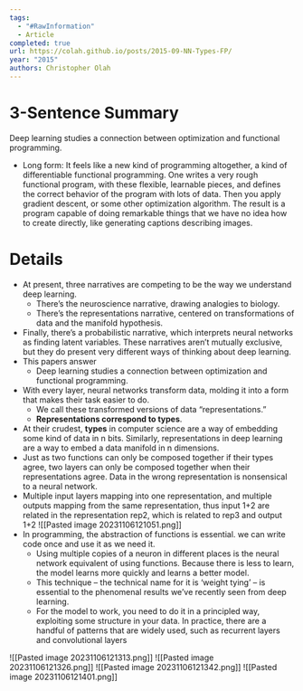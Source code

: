 ```yaml
---
tags:
  - "#RawInformation"
  - Article
completed: true
url: https://colah.github.io/posts/2015-09-NN-Types-FP/
year: "2015"
authors: Christopher Olah
---
```


# 3-Sentence Summary
Deep learning studies a connection between optimization and functional programming.
- Long form: It feels like a new kind of programming altogether, a kind of differentiable functional programming. One writes a very rough functional program, with these flexible, learnable pieces, and defines the correct behavior of the program with lots of data. Then you apply gradient descent, or some other optimization algorithm. The result is a program capable of doing remarkable things that we have no idea how to create directly, like generating captions describing images.


# Details
- At present, three narratives are competing to be the way we understand deep learning. 
	- There’s the neuroscience narrative, drawing analogies to biology. 
	- There’s the representations narrative, centered on transformations of data and the manifold hypothesis. 
- Finally, there’s a probabilistic narrative, which interprets neural networks as finding latent variables. These narratives aren’t mutually exclusive, but they do present very different ways of thinking about deep learning.
- This papers answer
	- Deep learning studies a connection between optimization and functional programming.
- With every layer, neural networks transform data, molding it into a form that makes their task easier to do.
	- We call these transformed versions of data “representations.”
	- **Representations correspond to types**.
- At their crudest, **types** in computer science are a way of embedding some kind of data in n bits. Similarly, representations in deep learning are a way to embed a data manifold in n dimensions.
- Just as two functions can only be composed together if their types agree, two layers can only be composed together when their representations agree. Data in the wrong representation is nonsensical to a neural network.
- Multiple input layers mapping into one representation, and multiple outputs mapping from the same representation, thus input 1+2 are related in the representation rep2, which is related to rep3 and output 1+2
 ![[Pasted image 20231106121051.png]]
- In programming, the abstraction of functions is essential. we can write code once and use it as we need it.
    - Using multiple copies of a neuron in different places is the neural network equivalent of using functions. Because there is less to learn, the model learns more quickly and learns a better model.
    - This technique – the technical name for it is ‘weight tying’ – is essential to the phenomenal results we’ve recently seen from deep learning.
    - For the model to work, you need to do it in a principled way, exploiting some structure in your data. In practice, there are a handful of patterns that are widely used, such as recurrent layers and convolutional layers

![[Pasted image 20231106121313.png]]
![[Pasted image 20231106121326.png]]
![[Pasted image 20231106121342.png]]
![[Pasted image 20231106121401.png]]